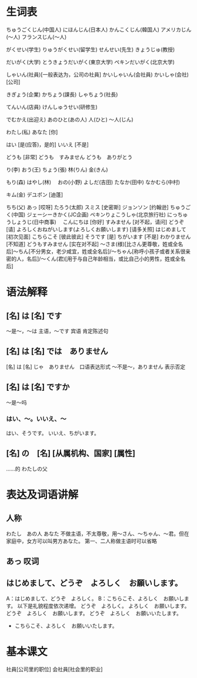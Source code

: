 # 生词表
ちゅうごくじん(中国人)
にほんじん(日本人)
かんこくじん(韓国人)
アメリカじん(〜人)
フランスじん(〜人)

がくせい(学生)
りゅうがくせい(留学生)
せんせい(先生)
きょうじゅ(教授)

だいがく(大学)
とうきょうだいがく(東京大学)
ペキンだいがく(北京大学)

しゃいん(社員)[一般表达为，公司の社員]
かいしゃいん(会社員)
かいしゃ(会社)[公司]

きぎょう(企業)
かちょう(課長)
しゃちょう(社長)

てんいん(店員)
けんしゅうせい(研修生)

でむかえ(出迎え)
あのひと(あの人)
人(ひと)
〜人(じん)

わたし(私)
あなた		[你]

はい		[是(应答)，是的]
いいえ		[不是]

どうも		[非常]
どうも　すみません
どうも　ありがとう

り(李)
おう(王)
ちょう(張)
林(りん)
金(きん)

もり(森)
はやし(林)　
おの(小野)
よしだ(吉田)
たなか(田中)
なかむら(中村)

キム(金)
デユポン	[迪蓬]

ちち(父)
あっ		[哎呀]
たろう(太郎)
スミス		[史密斯]
ジョンソン	[约翰逊]
ちゅうごく(中国)
ジェーシーきかく(JC企画)
ペキンりょこうしゃ(北京旅行社)
にっちゅうしょうじ(日中商事)　
こんにちは	[你好]
すみません	[对不起，请问]
どうぞ		[请]
よろしくおねがいします(よろしくお願いします)	[请多关照]
はじめまして	[初次见面]
こちらこそ	[彼此彼此]
そうです	[是]
ちがいます	[不是]
わかりません	[不知道]
どうもすみません	[实在对不起]
〜さま(様)[比さん更尊敬，姓或全名后]〜ちん[不分男女，老少咸宜，姓或全名后]/〜ちゃん[称呼小孩子或者关系很亲密的人，名后]/〜くん(君)[用于与自己年龄相当，或比自己小的男性，姓或全名后]

# 语法解释
## [名] は [名] です
～是～，～は 主语，～です 宾语
肯定陈述句
## [名] は [名] では　ありません
[名] は [名] じゃ　ありません　口语表达形式
～不是～，ありません 表示否定
## [名] は [名] ですか
～是～吗
### はい、〜。いいえ、〜
はい、そうです。
いいえ、ちがいます。
## [名] の　[名] [从属机构、国家] [属性]
……的
わたしの父

# 表达及词语讲解
## 人称
わたし　あの人
あなた 不做主语，不太尊敬，用～さん、〜ちゃん、〜君。但在家庭中，女方可以叫男方あなた。
第一、二人称做主语时可以省略
## あっ 叹词
## はじめまして、どうぞ　よろしく　お願いします。
A：はじめまして、どうぞ　よろしく。
B：こちらこそ、よろしく　お願いします。
以下是礼貌程度依次递增。
どうぞ　よろしく。
よろしく　お願いします。
どうぞ　よろしく　お願いします。
どうぞ　よろしく　お願いいたします。
- こちらこそ、よろしく　お願いいたします。

# 基本课文
社員[公司里的职位]
会社員[社会里的职业]
